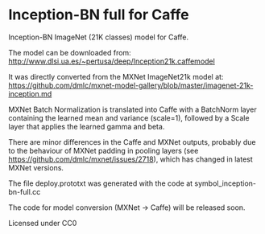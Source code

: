 # Inception-BN full for Caffe

Inception-BN ImageNet (21K classes) model for Caffe.

The model can be downloaded from: http://www.dlsi.ua.es/~pertusa/deep/Inception21k.caffemodel

It was directly converted from the MXNet ImageNet21k model at: https://github.com/dmlc/mxnet-model-gallery/blob/master/imagenet-21k-inception.md

MXNet Batch Normalization is translated into Caffe with a BatchNorm layer
containing the learned mean and variance (scale=1), followed by a Scale layer that applies the learned gamma and beta.

There are minor differences in the Caffe and MXNet outputs, probably due to the behaviour of MXNet padding in pooling layers (see
https://github.com/dmlc/mxnet/issues/2718), which has changed in latest MXNet versions.

The file deploy.prototxt was generated with the code at symbol_inception-bn-full.cc

The code for model conversion (MXNet -> Caffe) will be released soon.

Licensed under CC0
